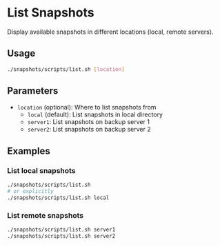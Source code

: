 # List Snapshots

Display available snapshots in different locations (local, remote servers).

## Usage

```bash
./snapshots/scripts/list.sh [location]
```

## Parameters

- `location` (optional): Where to list snapshots from
  - `local` (default): List snapshots in local directory
  - `server1`: List snapshots on backup server 1
  - `server2`: List snapshots on backup server 2

## Examples

### List local snapshots
```bash
./snapshots/scripts/list.sh
# or explicitly
./snapshots/scripts/list.sh local
```

### List remote snapshots
```bash
./snapshots/scripts/list.sh server1
./snapshots/scripts/list.sh server2
```
